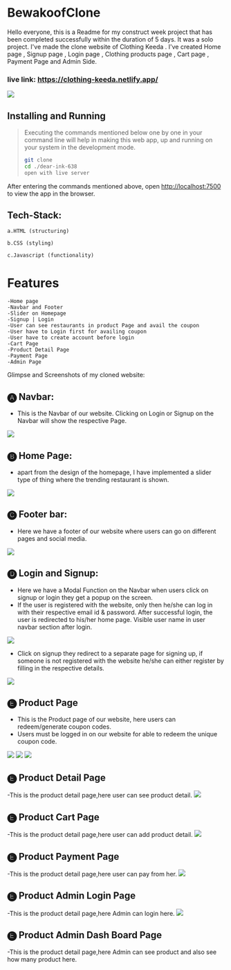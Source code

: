 # BewakoofClone
Hello everyone, this is a Readme for my construct week project that has been completed successfully within the duration of 5 days. It was a solo project. I've made the clone website of Clothing Keeda . I've created Home page , Signup page , Login page , Clothing products page , Cart page , Payment Page and Admin Side.

### live link: https://clothing-keeda.netlify.app/

<img src="https://www.linkpicture.com/q/9999-2.png">

## Installing and Running
> Executing the commands mentioned below one by one in your command line will help in making this web app, up and running on your system in the development mode.
> 
> ```bash
> git clone 
> cd ./dear-ink-638
> open with live server

After entering the commands mentioned above, open [http://localhost:7500](http://localhost:7500) to view the app in the browser.

## Tech-Stack:

    a.HTML (structuring)

    b.CSS (styling)

    c.Javascript (functionality)
    
# Features

    -Home page
    -Navbar and Footer
    -Slider on Homepage
    -Signup | Login
    -User can see restaurants in product Page and avail the coupon 
    -User have to Login first for availing coupon
    -User have to create account before login
    -Cart Page
    -Product Detail Page
    -Payment Page
    -Admin Page

Glimpse and Screenshots of my cloned website:

## 🅐 Navbar:

- This is the Navbar of our website. Clicking on Login or Signup on the Navbar will show the respective Page.

<img src="https://www.linkpicture.com/q/nav.png">

## 🅑 Home Page:

- apart from the design of the homepage, I have implemented a slider type of thing where the trending restaurant is shown.

<img src="https://www.linkpicture.com/q/Screenshot-328_2.png">

## 🅒 Footer bar:

- Here we have a footer of our website where users can go on different pages and social media.

<img src="https://www.linkpicture.com/q/Screenshot-331_4.png">

## 🅓 Login and Signup:

- Here we have a Modal Function on the Navbar when users click on signup or login they get a popup on the screen.
- If the user is registered with the website, only then he/she can log in with their respective email id & password. After successful login, the user is redirected to his/her home page. Visible user name in user navbar section after login.

<img src="https://www.linkpicture.com/q/Screenshot-335_3.png">

- Click on signup they redirect to a separate page for signing up, if someone is not registered with the website he/she can either register by filling in the respective details.

<img src="https://www.linkpicture.com/q/Screenshot-334_4.png">


## 🅔 Product Page

- This is the Product page of our website, here users can redeem/generate coupon codes.
- Users must be logged in on our website for able to redeem the unique coupon code.

<img src="https://www.linkpicture.com/q/Screenshot-327_4.png">

<img src="https://www.linkpicture.com/q/Screenshot-337_3.png">

<img src="https://www.linkpicture.com/q/Screenshot-340_1.png">

## 🅔 Product Detail Page
-This is the product detail page,here user can see product detail.
<img src="https://www.linkpicture.com/q/Screenshot-326_1.png">

## 🅔 Product Cart Page

-This is the product detail page,here user can add product detail.
<img src="https://www.linkpicture.com/q/Screenshot-338_2.png">

## 🅔 Product Payment Page

-This is the product detail page,here user can pay from her.
<img src="https://www.linkpicture.com/q/Screenshot-333_2.png">

## 🅔 Product Admin Login Page

-This is the product detail page,here Admin can login here.
<img src="https://www.linkpicture.com/q/Screenshot-336_3.png">


## 🅔 Product Admin Dash Board Page

-This is the product detail page,here Admin can see product and also  see how many product  here.


